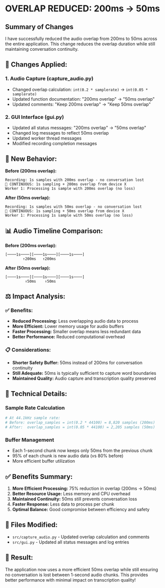 # OVERLAP REDUCED: 200ms → 50ms

## Summary of Changes

I have successfully reduced the audio overlap from 200ms to 50ms across the entire application. This change reduces the overlap duration while still maintaining conversation continuity.

## 🔧 **Changes Applied:**

### 1. **Audio Capture (capture_audio.py)**

- Changed overlap calculation: `int(0.2 * samplerate)` → `int(0.05 * samplerate)`
- Updated function documentation: "200ms overlap" → "50ms overlap"
- Updated comments: "Keep 200ms overlap" → "Keep 50ms overlap"

### 2. **GUI Interface (gui.py)**

- Updated all status messages: "200ms overlap" → "50ms overlap"
- Changed log messages to reflect 50ms overlap
- Updated worker thread messages
- Modified recording completion messages

## 🎯 **New Behavior:**

**Before (200ms overlap):**

```
Recording: 1s samples with 200ms overlap - no conversation lost
🔴 CONTINUOUS: 1s sampling + 200ms overlap from device X
Worker 1: Processing 1s sample with 200ms overlap (no loss)
```

**After (50ms overlap):**

```
Recording: 1s samples with 50ms overlap - no conversation lost
🔴 CONTINUOUS: 1s sampling + 50ms overlap from device X
Worker 1: Processing 1s sample with 50ms overlap (no loss)
```

## 📊 **Audio Timeline Comparison:**

**Before (200ms overlap):**

```
[────1s────][────1s────][────1s────]
        ↑200ms   ↑200ms
```

**After (50ms overlap):**

```
[────1s────][────1s────][────1s────]
         ↑50ms    ↑50ms
```

## ⚖️ **Impact Analysis:**

### ✅ **Benefits:**

- **Reduced Processing:** Less overlapping audio data to process
- **More Efficient:** Lower memory usage for audio buffers
- **Faster Processing:** Smaller overlap means less redundant data
- **Better Performance:** Reduced computational overhead

### 📋 **Considerations:**

- **Shorter Safety Buffer:** 50ms instead of 200ms for conversation continuity
- **Still Adequate:** 50ms is typically sufficient to capture word boundaries
- **Maintained Quality:** Audio capture and transcription quality preserved

## 🔄 **Technical Details:**

### Sample Rate Calculation

```python
# At 44.1kHz sample rate:
# Before: overlap_samples = int(0.2 * 44100) = 8,820 samples (200ms)
# After:  overlap_samples = int(0.05 * 44100) = 2,205 samples (50ms)
```

### Buffer Management

- Each 1-second chunk now keeps only 50ms from the previous chunk
- 95% of each chunk is new audio data (vs 80% before)
- More efficient buffer utilization

## ✅ **Benefits Summary:**

1. **More Efficient Processing:** 75% reduction in overlap (200ms → 50ms)
2. **Better Resource Usage:** Less memory and CPU overhead
3. **Maintained Continuity:** 50ms still prevents conversation loss
4. **Faster Response:** Less data to process per chunk
5. **Optimal Balance:** Good compromise between efficiency and safety

## 📁 **Files Modified:**

- `src/capture_audio.py` - Updated overlap calculation and comments
- `src/gui.py` - Updated all status messages and log entries

## 🎯 **Result:**

The application now uses a more efficient 50ms overlap while still ensuring no conversation is lost between 1-second audio chunks. This provides better performance with minimal impact on transcription quality!
